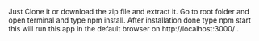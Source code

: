 Just Clone it or download the zip file and extract it.
Go to root folder and open terminal and type npm install.
After installation done type npm start this will run this app in the default browser on http://localhost:3000/ .
